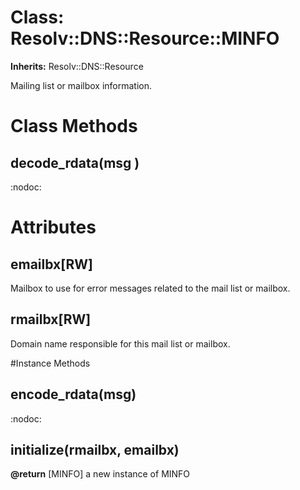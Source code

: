 # Class: Resolv::DNS::Resource::MINFO
**Inherits:** Resolv::DNS::Resource
    

Mailing list or mailbox information.


# Class Methods
## decode_rdata(msg ) [](#method-c-decode_rdata)
:nodoc:
# Attributes
## emailbx[RW] [](#attribute-i-emailbx)
Mailbox to use for error messages related to the mail list or mailbox.

## rmailbx[RW] [](#attribute-i-rmailbx)
Domain name responsible for this mail list or mailbox.


#Instance Methods
## encode_rdata(msg) [](#method-i-encode_rdata)
:nodoc:

## initialize(rmailbx, emailbx) [](#method-i-initialize)

**@return** [MINFO] a new instance of MINFO

